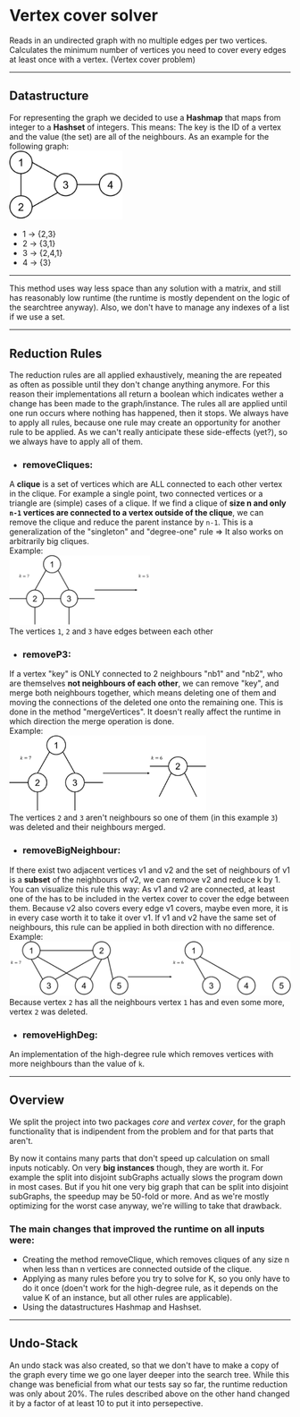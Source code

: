 # Vertex cover solver

Reads in an undirected graph with no multiple edges per two vertices.
Calculates the minimum number of vertices you need to cover every edges at least once with a vertex. (Vertex cover problem)

---
## Datastructure
For representing the graph we decided to use a **Hashmap** that maps from integer to a **Hashset** of integers. This means: The key is the ID of a vertex and the value (the set) are all of the neighbours. 
As an example for the following graph:  
<img src="https://raw.githubusercontent.com/GWSoftwareTools/VertexCover/master/pictures/graph.png" width="40%" alt="simple graph">
* 1 -> {2,3}
* 2 -> {3,1}
* 3 -> {2,4,1}
* 4 -> {3}

---

This method uses way less space than any solution with a matrix, and still has reasonably low runtime (the runtime is mostly
dependent on the logic of the searchtree anyway).
Also, we don't have to manage any indexes of a list if we use a set.

---

## Reduction Rules

The reduction rules are all applied exhaustively, meaning the are repeated as often as possible until they don't change anything anymore. For this reason their implementations all return a boolean which indicates wether a change has been made to the graph/instance. The rules all are applied until one run occurs where nothing has happened, then it stops. We always have to apply all rules, because one rule may create an opportunity for another rule to be applied. As we can't really anticipate these side-effects (yet?), so we always have to apply all of them.

* ### removeCliques: 

A **clique** is a set of vertices which are ALL connected to each other vertex in the clique. For example a single point,
two connected vertices or a triangle are (simple) cases of a clique. If we find a clique of **size n and only `n-1` vertices
are connected to a vertex outside of the clique**, we can remove the clique and reduce the parent instance by `n-1`.
This is a generalization of the "singleton" and "degree-one" rule => It also works on arbitrarily big cliques.  
Example:  
<img src="https://raw.githubusercontent.com/GWSoftwareTools/VertexCover/master/pictures/removeCliques.png" width="50%" alt="removeCliques">  
The vertices `1`, `2` and `3` have edges between each other


* ### removeP3:

If a vertex "key" is ONLY connected to 2 neighbours "nb1" and "nb2", who are themselves **not neighbours of each other**, we can
remove "key", and merge both neighbours together, which means deleting one of them and moving the connections of the
deleted one onto the remaining one. This is done in the method "mergeVertices". It doesn't really affect the runtime
in which direction the merge operation is done.  
Example:  
<img src="https://raw.githubusercontent.com/GWSoftwareTools/VertexCover/master/pictures/removeP3.png" width="70%" alt="removeP3">  
The vertices `2` and `3` aren't neighbours so one of them (in this example `3`) was deleted and their neighbours merged.


* ### removeBigNeighbour:

If there exist two adjacent vertices v1 and v2 and the set of neighbours of v1 is a **subset** of the neighbours of
v2, we can remove v2 and reduce k by 1.
You can visualize this rule this way: As v1 and v2 are connected, at least one of the has to be included in the
vertex cover to cover the edge between them. Because v2 also covers every edge v1 covers, maybe even more, it
is in every case worth it to take it over v1. If v1 and v2 have the same set of neighbours, this rule can
be applied in both direction with no difference.  
Example:  
<img src="https://raw.githubusercontent.com/GWSoftwareTools/VertexCover/master/pictures/removeBigNeighbour.png" width="100%" alt="removeBigNeighbour">  
Because vertex `2` has all the neighbours vertex `1` has and even some more, vertex `2` was deleted.  


* ### removeHighDeg:

An implementation of the high-degree rule which removes vertices with more neighbours than the value of `k`.

---

## Overview 
We split the project into two packages *core* and *vertex cover*, for the graph functionality that is indipendent from the problem and for that parts that aren't.

By now it contains many parts that don't speed up calculation on small inputs noticably. On very **big instances** though, they are worth it. For example the split into disjoint subGraphs actually slows the program down in most cases. But if you hit one very big graph that can be split into disjoint subGraphs, the speedup may be 50-fold or more. And as we're mostly optimizing for the worst case anyway, we're willing to take that drawback.

### The main changes that improved the runtime on all inputs were:
* Creating the method removeClique, which removes cliques of any size n when less than n vertices are connected outside of the clique.
* Applying as many rules before you try to solve for K, so you only have to do it once (doen't work for the high-degree rule, as it depends on the value K of an instance, but all other rules are applicable).
* Using the datastructures Hashmap and Hashset.

---

## Undo-Stack
An undo stack was also created, so that we don't have to make a copy of the graph every time we go one layer deeper into
the search tree. While this change was beneficial from what our tests say so far, the runtime reduction was only about 20%.
The rules described above on the other hand changed it by a factor of at least 10 to put it into persepective.
